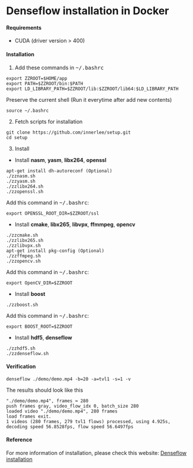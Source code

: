 # Denseflow installation in Docker

#### Requirements
- CUDA (driver version > 400)

#### Installation
1. Add these commands in  <kbd>~/.bashrc</kbd>
```
export ZZROOT=$HOME/app
export PATH=$ZZROOT/bin:$PATH
export LD_LIBRARY_PATH=$ZZROOT/lib:$ZZROOT/lib64:$LD_LIBRARY_PATH
```
 Preserve the current shell (Run it everytime after add new contents)
```
source ~/.bashrc
```

2. Fetch scripts for installation
```
git clone https://github.com/innerlee/setup.git
cd setup
```

3. Install
- Install __nasm__, __yasm__, __libx264__, __openssl__
```
apt-get install dh-autoreconf (Optional)
./zznasm.sh
./zzyasm.sh
./zzlibx264.sh
./zzopenssl.sh
```
Add this command in <kbd>~/.bashrc</kbd>:
```
export OPENSSL_ROOT_DIR=$ZZROOT/ssl
```
- Install __cmake__, __libx265__, __libvpx__, __ffmmpeg__, __opencv__
```
./zzcmake.sh
./zzlibx265.sh
./zzlibvpx.sh
apt-get install pkg-config (Optional)
./zzffmpeg.sh
./zzopencv.sh
```
Add this command in <kbd>~/.bashrc</kbd>:
```
export OpenCV_DIR=$ZZROOT
```
- Install __boost__
```
./zzboost.sh
```
Add this command in <kbd>~/.bashrc</kbd>:
```
export BOOST_ROOT=$ZZROOT
```
- Install __hdf5__, __denseflow__
```
./zzhdf5.sh
./zzdenseflow.sh
```
#### Verification
```
denseflow ./demo/demo.mp4 -b=20 -a=tvl1 -s=1 -v
```
The results should look like this
```
"./demo/demo.mp4", frames ≈ 280
push frames gray, video_flow_idx 0, batch_size 280
loaded video "./demo/demo.mp4", 280 frames
load frames exit.
1 videos (280 frames, 279 tvl1 flows) processed, using 4.925s, decoding speed 56.8528fps, flow speed 56.6497fps
```

#### Reference
 For more information of installation, please check this website: [Denseflow installation](https://github.com/open-mmlab/denseflow/blob/master/INSTALL.md)
